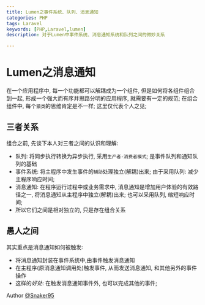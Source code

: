 ```yaml
---
title: Lumen之事件系统、队列、消息通知
categories: PHP
tags: Laravel
keywords: [PHP,Laravel,lumen]
description: 对于Lumen中事件系统、消息通知系统和队列之间的微妙关系

---
```


# Lumen之消息通知

在一个应用程序中, 每一个功能都可以解耦成为一个组件, 但是如何将各组件组合到一起, 形成一个强大而有序并思路分明的应用程序, 就需要有一定的规范; 在组合组件中, 每个`猿类`的思维肯定是不一样; 这里仅代表个人之见;

## 三者关系

组合之前, 先谈下本人对三者之间的认识和理解: 

* 队列: 将同步执行转换为异步执行, 采用`生产者-消费者模式`; 是事件队列和通知队列的基础
* 事件系统: 将主程序中发生事件的`辅助`处理独立(解耦)出来; 由于采用队列: 减少主程序响应时间;
* 消息通知: 在程序运行过程中或业务需求中, 消息通知是增加用户体验的有效路径之一, 将消息通知从主程序中独立(解耦)出来; 也可以采用队列, 缩短响应时间;
* 所以它们之间是相对独立的, 只是存在组合关系

## 愚人之间

其实重点是消息通知如何被触发:

* 将消息通知封装在事件系统中,由事件触发消息通知
* 在主程序(原消息通知调用处)触发事件, 从而发送消息通知, 和其他另外的事件操作
* 这样的*好处*: 在触发消息通知事件外, 也可以完成其他的事件;


Author [@Snaker95][1]

[1]: http://www.sharedsea.com